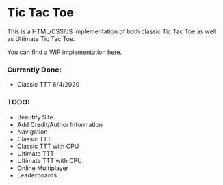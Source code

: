 # Tic Tac Toe
This is a HTML/CSS/JS implementation of both classic Tic Tac Toe as well as Ultimate Tic Tac Toe.


You can find a WIP implementation [here](https://mysticworks.github.io/ttt). 

### Currently Done:
- Classic TTT 6/4/2020

### TODO:
- Beautify Site
- Add Credit/Author Information
- Navigation
- Classic TTT
- Classic TTT with CPU
- Ultimate TTT
- Ultimate TTT with CPU
- Online Multiplayer
- Leaderboards
